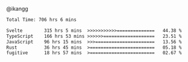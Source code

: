 @ikangg
<!--START_SECTION:waka-->

```txt
Total Time: 706 hrs 6 mins

Svelte        315 hrs 5 mins  >>>>>>>>>>>==============   44.38 %
TypeScript    166 hrs 53 mins >>>>>>===================   23.51 %
JavaScript    96 hrs 15 mins  >>>======================   13.56 %
Rust          36 hrs 45 mins  >========================   05.18 %
fugitive      18 hrs 57 mins  >========================   02.67 %
```

<!--END_SECTION:waka-->
